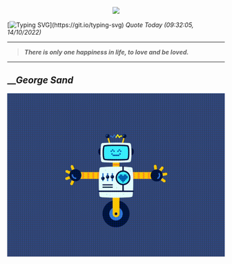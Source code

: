 <p align='center'><img src='https://komarev.com/ghpvc/?username=hungpurdie&label=Total+Vistors&color=brightgreen&style=plastic'></p> 

[![Typing SVG](https://readme-typing-svg.herokuapp.com?font=Press+Start+2P&color=C2F784&size=35&width=900&height=100&lines=Hello+World%2C+I'm+Hung+!)](https://git.io/typing-svg) 
 _Quote Today (09:32:05, 14/10/2022)_
___
>**_There is only one happiness in life, to love and be loved._**
___

## __**_George Sand_**

![RobotDance](src/assets/images/robot-dancing-dribble.gif?style=center)
